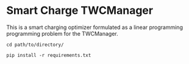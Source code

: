 # Smart Charge TWCManager
This is a smart charging optimizer formulated as a linear programming programming problem for the TWCManager.


```
cd path/to/directory/
```

```
pip install -r requirements.txt
```

